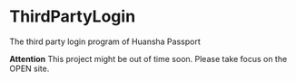 # ThirdPartyLogin
The third party login program of Huansha Passport


**Attention** This project might be out of time soon. Please take focus on the OPEN site.

